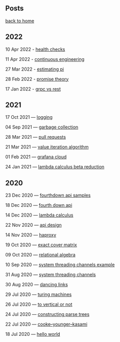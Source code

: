 
## Posts

[back to home](./index.md)

## 2022

10 Apr 2022 - [health checks](./posts/health-checks)

11 Apr 2022 - [continuous engineering](./posts/continuous-engineering)

27 Mar 2022 - [estimating pi](./posts/estimating-pi)

28 Feb 2022 - [promise theory](./posts/promise-theory)

17 Jan 2022 - [grpc vs rest](./posts/grpc-vs-rest)


## 2021

17 Oct 2021 — [logging](./posts/logging)

04 Sep 2021 — [garbage collection](./posts/garbage-collection)

28 Mar 2021 — [pull requests](./posts/pull-requests)

21 Mar 2021 — [value iteration algorithm](./posts/value-iteration-algorithm)

01 Feb 2021 — [grafana cloud](./posts/grafana-cloud)

24 Jan 2021 — [lambda calculus beta reduction](./posts/lambda-calculus-beta-reduction)


## 2020

23 Dec 2020 — [fourthdown api samples](./posts/fourthdown-api-samples)

18 Dec 2020 — [fourth down api](./posts/fourth-down-api)

14 Dec 2020 — [lambda calculus](./posts/lambda-calculus)

22 Nov 2020 — [api design](./posts/api-design)

14 Nov 2020 — [haproxy](./posts/haproxy)

19 Oct 2020 — [exact cover matrix](./posts/exact-cover-matrix)

09 Oct 2020 — [relational algebra](./posts/relational-algebra)

10 Sep 2020 — [system threading channels example](./posts/system-threading-channels-example)

31 Aug 2020 — [system threading channels](./posts/system-threading-channels)

30 Aug 2020 — [dancing links](./posts/dancing-links)

29 Jul 2020 — [turing machines](./posts/turing-machines)

26 Jul 2020 — [to vertical or not](./posts/to-vertical-or-not)

24 Jul 2020 — [constructing parse trees](./posts/constructing-parse-trees)

22 Jul 2020 — [cooke–younger–kasami](./posts/cooke–younger–kasami)

18 Jul 2020 — [hello world](./posts/hello-world)

